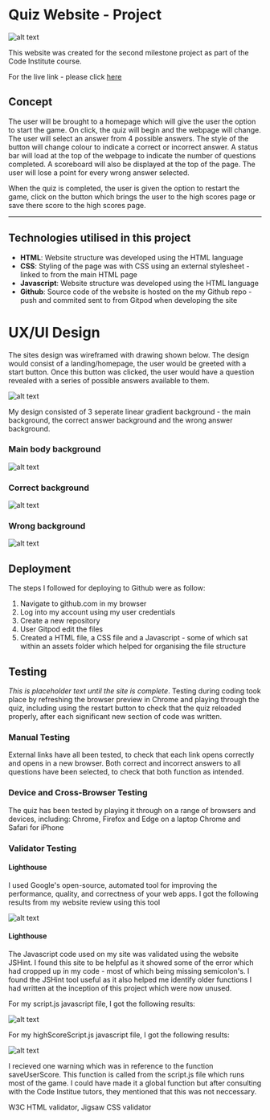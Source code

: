 # Quiz Website - Project

![alt text](https://i.imgur.com/5EmYwqe.png)

This website was created for the second milestone project as part of the Code Institute course.

For the live link - please click [here](https://anthonyfdunphy.github.io/quiz-project/)

## Concept

The user will be brought to a homepage which will give the user the option to start the game. On click, the quiz will begin and the webpage will change. The user will select an answer from 4 possible answers. The style of the button will change colour to indicate a correct or incorrect answer. A status bar will load at the top of the webpage to indicate the number of questions completed. A scoreboard will also be displayed at the top of the page. The user will lose a point for every wrong answer selected.

When the quiz is completed, the user is given the option to restart the game, click on the button which brings the user to the high scores page or save there score to the high scores page.

---------------

## Technologies utilised in this project

- **HTML**: Website structure was developed using the HTML language
- **CSS**: Styling of the page was with CSS using an external stylesheet - linked to from the main HTML page
- **Javascript**: Website structure was developed using the HTML language
- **Github**: Source code of the website is hosted on the my Github repo - push and commited sent to from Gitpod when developing the site

# UX/UI Design

The sites design was wireframed with drawing shown below. The design would consist of a landing/homepage, the user would be greeted with a start button. Once this button was clicked, the user would have a question revealed with a series of possible answers available to them.

![alt text](https://i.imgur.com/HJqxPG9.jpeg)

My design consisted of 3 seperate linear gradient background - the main background, the correct answer background and the wrong answer background.

### Main body background
![alt text](https://i.imgur.com/CUQeRIP.png)

### Correct background
![alt text](https://i.imgur.com/ThfHfFd.png)

### Wrong background
![alt text](https://i.imgur.com/Kbg96h7.png)

## Deployment

The steps I followed for deploying to Github were as follow:

1. Navigate to github.com in my browser
2. Log into my account using my user credentials
3. Create a new repository
4. User Gitpod edit the files
5. Created a HTML file, a CSS file and a Javascript - some of which sat within an assets folder which helped for organising the file structure

## Testing

*This is placeholder text until the site is complete*. Testing during coding took place by refreshing the browser preview in Chrome and playing through the quiz, including using the restart button to check that the quiz reloaded properly, after each significant new section of code was written.

### Manual Testing
External links have all been tested, to check that each link opens correctly and opens in a new browser.
Both correct and incorrect answers to all questions have been selected, to check that both function as intended.

### Device and Cross-Browser Testing
The quiz has been tested by playing it through on a range of browsers and devices, including:
Chrome, Firefox and Edge on a laptop
Chrome and Safari for iPhone

### Validator Testing

#### Lighthouse

I used Google's open-source, automated tool for improving the performance, quality, and correctness of your web apps. I got the following results from my website review using this tool

![alt text](https://i.imgur.com/U7GTMBq.png)

#### Lighthouse

The Javascript code used on my site was validated using the website JSHint. I found this site to be helpful as it showed some of the error which had cropped up in my code - most of which being missing semicolon's. I found the JSHint tool useful as it also helped me identify older functions I had written at the inception of this project which were now unused.

For my script.js javascript file, I got the following results:

![alt text](blob:https://imgur.com/5f4c2668-537e-44f6-a4ba-86f32a745f64)

For my highScoreScript.js javascript file, I got the following results:

![alt text](https://i.imgur.com/48CGS4s.png)

I recieved one warning which was in reference to the function saveUserScore. This function is called from the script.js file which runs most of the game. I could have made it a global function but after consulting with the Code Institue tutors, they mentioned that this was not neccessary. 

W3C HTML validator,
Jigsaw CSS validator



